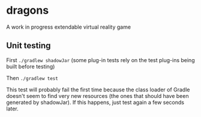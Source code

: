 # dragons
A work in progress extendable virtual reality game

## Unit testing
First `./gradlew shadowJar` (some plug-in tests rely on the test plug-ins being built before testing)

Then `./gradlew test`

This test will probably fail the first time because the class loader of Gradle doesn't seem to find
very new resources (the ones that should have been generated by shadowJar). If this happens, just
test again a few seconds later.
